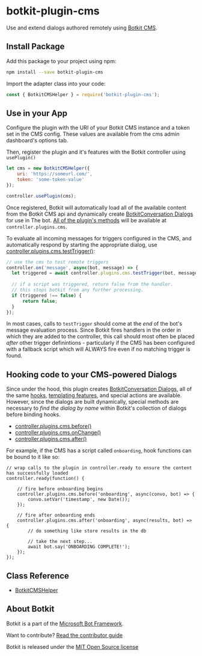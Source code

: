 # botkit-plugin-cms

Use and extend dialogs authored remotely using [Botkit CMS](https://github.com/howdyai/botkit-cms#readme).

## Install Package

Add this package to your project using npm:

```bash
npm install --save botkit-plugin-cms
```

Import the adapter class into your code:

```javascript
const { BotkitCMSHelper } = require('botkit-plugin-cms');
```

## Use in your App

Configure the plugin with the URI of your Botkit CMS instance and a token set in the CMS config.
These values are available from the cms admin dashboard's options tab.

Then, register the plugin and it's features with the Botkit controller using `usePlugin()`

```javascript
let cms = new BotkitCMSHelper({
    uri: 'https://someurl.com/',
    token: 'some-token-value'
});

controller.usePlugin(cms);
```

Once registered, Botkit will automatically load all of the available content from the Botkit CMS api and dynamically create [BotkitConversation Dialogs](../docs/reference/core.md#botkitconversation) for use in The bot.  [All of the plugin's methods](../docs/reference/cms.md) will be available at `controller.plugins.cms`.

To evaluate all incoming messages for triggers configured in the CMS, and automatically respond by starting the appropriate dialog, use [controller.plugins.cms.testTrigger()](../docs/reference/cms.md#testtrigger):

```javascript
// use the cms to test remote triggers
controller.on('message', async(bot, message) => {
  let triggered = await controller.plugins.cms.testTrigger(bot, message);
  
  // if a script was triggered, return false from the handler.
  // this stops botkit from any further processing.
  if (triggered !== false) {
      return false;
  }
});
```

In most cases, calls to `testTrigger` should come at the _end_ of the bot's message evaluation process. Since Botkit fires handlers in the order in which they are added to the controller, this call should most often be placed _after_ other trigger definintions - particularly if the CMS has been configured with a fallback script which will ALWAYS fire even if no matching trigger is found.

## Hooking code to your CMS-powered Dialogs

Since under the hood, this plugin creates [BotkitConversation Dialogs](../docs/reference/core.md#botkitconversation), all of the same [hooks](../docs/conversations.md#hooks), [templating features](../docs/conversations.md#using-variable-tokens-and-templates-in-conversation-threads), and special actions are available. However, since the dialogs are built dynamically, special methods are necessary to _find the dialog by name_ within Botkit's collection of dialogs before binding hooks.

* [controller.plugins.cms.before()](../docs/reference/cms.md#before)
* [controller.plugins.cms.onChange()](../docs/reference/cms.md#onchange)
* [controller.plugins.cms.after()](../docs/reference/cms.md#after)

For example, if the CMS has a script called `onboarding`, hook functions can be bound to it like so:

```javascrit
// wrap calls to the plugin in controller.ready to ensure the content has successfully loaded
controller.ready(function() {

    // fire before onboarding begins
    controller.plugins.cms.before('onboarding', async(convo, bot) => {
        convo.setVar('timestamp', new Date());
    });

    // fire after onboarding ends
    controller.plugins.cms.after('onboarding', async(results, bot) => {
        // do something like store results in the db

        // take the next step...
        await bot.say('ONBOARDING COMPLETE!');
    });
});
```

## Class Reference

* [BotkitCMSHelper](../docs/reference/cms.md)

## About Botkit

Botkit is a part of the [Microsoft Bot Framework](https://dev.botframework.com).

Want to contribute? [Read the contributor guide](https://github.com/howdyai/botkit/blob/master/CONTRIBUTING.md)

Botkit is released under the [MIT Open Source license](https://github.com/howdyai/botkit/blob/master/LICENSE.md)